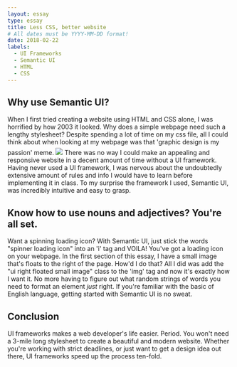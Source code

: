 ```yaml
---
layout: essay
type: essay
title: Less CSS, better website
# All dates must be YYYY-MM-DD format!
date: 2018-02-22
labels:
  - UI Frameworks
  - Semantic UI
  - HTML
  - CSS
---
```


## Why use Semantic UI?
When I first tried creating a website using HTML and CSS alone, I was horrified by how 2003 it looked. Why does a simple webpage need such a lengthy stylesheet? Despite spending a lot of time on my css file, all I could think about when looking at my webpage was that 'graphic design is my passion' meme. <img class="ui right floated small image" style="margin-top: 5px" src="{{ site.baseurl }}/images/graphicdes.jpg"> There was no way I could make an appealing and responsive website in a decent amount of time without a UI framework. Having never used a UI framework, I was nervous about the undoubtedly extensive amount of rules and info I would have to learn before implementing it in class. To my surprise the framework I used, Semantic UI, was incredibly intuitive and easy to grasp. 

## Know how to use nouns and adjectives? You're all set.
Want a spinning loading icon? With Semantic UI, just stick the words "spinner loading icon" into an 'i' tag and VOILA! You've got a loading icon on your webpage. In the first section of this essay, I have a small image that's floats to the right of the page. How'd I do that? All I did was add the "ui right floated small image" class to the 'img' tag and now it's exactly how I want it. No more having to figure out what random strings of words you need to format an element <i>just</i> right. If you're familiar with the basic of English language, getting started with Semantic UI is no sweat. 


## Conclusion
UI frameworks makes a web developer's life easier. Period. You won't need a 3-mile long stylesheet to create a beautiful and modern website. Whether you're working with strict deadlines, or just want to get a design idea out there, UI frameworks speed up the process ten-fold. 



